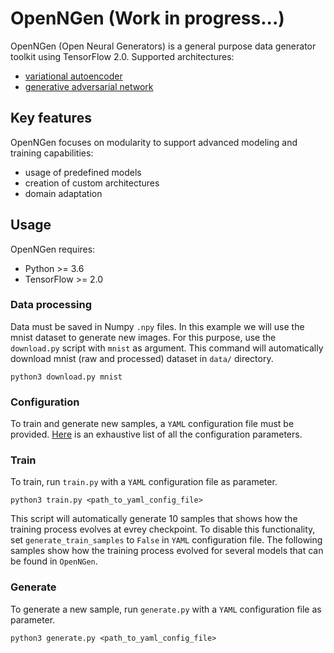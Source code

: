# OpenNGen (Work in progress...)

OpenNGen (Open Neural Generators) is a general purpose data generator toolkit using TensorFlow 2.0. Supported architectures:

- [variational autoencoder](https://arxiv.org/abs/1312.6114)
- [generative adversarial network](https://arxiv.org/abs/1406.2661)

## Key features

OpenNGen focuses on modularity to support advanced modeling and training capabilities:

 - usage of predefined models
 - creation of custom architectures
 - domain adaptation

## Usage

OpenNGen requires:
 - Python >= 3.6
 - TensorFlow >= 2.0
 
### Data processing

Data must be saved in Numpy `.npy` files. In this example we will use the mnist dataset to generate new images. For this purpose, use 
the `download.py` script with `mnist` as argument. This command will automatically download mnist (raw and processed) dataset in `data/` directory.

```
python3 download.py mnist
```

### Configuration

To train and generate new samples, a `YAML` configuration file must be provided. [Here](https://github.com/avramandrei/OpenNGen/blob/master/examples/yaml_config/config_docs.yml) is an exhaustive list of all the configuration parameters.

### Train

To train, run `train.py` with a `YAML` configuration file as parameter.

```
python3 train.py <path_to_yaml_config_file>
```

This script will automatically generate 10 samples that shows how the training process evolves at evrey checkpoint. To disable this functionality, set `generate_train_samples` to `False` in `YAML` configuration file. The following samples show how the training process evolved for several models that can be found in `OpenNGen`.

### Generate

To generate a new sample, run `generate.py` with a `YAML` configuration file as parameter.

```
python3 generate.py <path_to_yaml_config_file>
```

